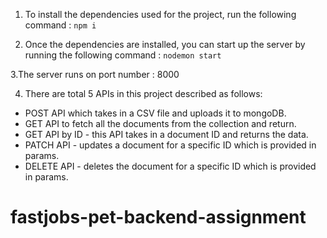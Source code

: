1. To install the dependencies used for the project, run the following command :
   `npm i`

2. Once the dependencies are installed, you can start up the server by running the following command :
   `nodemon start`

3.The server runs on port number : 8000

4. There are total 5 APIs in this project described as follows:

- POST API which takes in a CSV file and uploads it to mongoDB.
- GET API to fetch all the documents from the collection and return.
- GET API by ID - this API takes in a document ID and returns the data.
- PATCH API - updates a document for a specific ID which is provided in params.
- DELETE API - deletes the document for a specific ID which is provided in params.
# fastjobs-pet-backend-assignment
